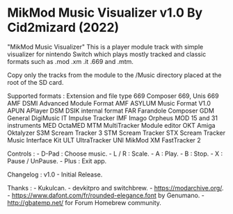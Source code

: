 # MikMod Music Visualizer v1.0 By Cid2mizard (2022)

"MikMod Music Visualizer" This is a player module track with simple visualizer for nintendo Switch which plays mostly tracked and classic formats such as .mod .xm .it .669 and .mtm. 

Copy only the tracks from the module to the /Music directory placed at the root of the SD card.

Supported formats :
	Extension and file type
	669 	Composer 669, Unis 669
	AMF 	DSMI Advanced Module Format
	AMF 	ASYLUM Music Format V1.0
	APUN 	APlayer
	DSM 	DSIK internal format
	FAR 	Farandole Composer
	GDM 	General DigiMusic
	IT 	Impulse Tracker
	IMF 	Imago Orpheus
	MOD 	15 and 31 instruments
	MED 	OctaMED
	MTM 	MultiTracker Module editor
	OKT 	Amiga Oktalyzer
	S3M 	Scream Tracker 3
	STM 	Scream Tracker
	STX 	Scream Tracker Music Interface Kit
	ULT 	UltraTracker
	UNI 	MikMod
	XM 	FastTracker 2 

Controls :
		- D-Pad : Choose music.
		- L / R : Scale.
		- A : Play.
		- B : Stop.
		- X : Pause / UnPause.
		- Plus : Exit app.

Changelog :
v1.0
	- Initial Release.

Thanks :
	- Kukulcan.
	- devkitpro and switchbrew.
	- https://modarchive.org/.
	- https://www.dafont.com/fr/rounded-elegance.font by Genumano.
	- http://gbatemp.net/ for Forum Homebrew community.
